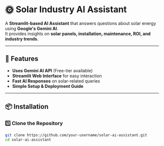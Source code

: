 # 🌞 Solar Industry AI Assistant

A **Streamlit-based AI Assistant** that answers questions about solar energy using **Google's Gemini AI**.  
It provides insights on **solar panels, installation, maintenance, ROI, and industry trends.**

---

## 🚀 Features
- **Uses Gemini AI API** (Free-tier available)
- **Streamlit Web Interface** for easy interaction
- **Fast AI Responses** on solar-related queries
- **Simple Setup & Deployment Guide**

---

## 📦 Installation

### 1️⃣ **Clone the Repository**
```sh
git clone https://github.com/your-username/solar-ai-assistant.git
cd solar-ai-assistant
